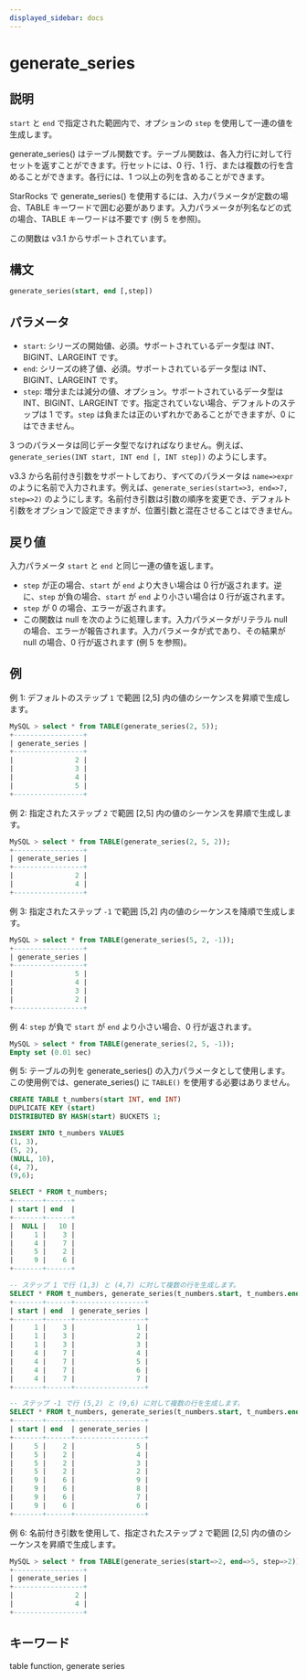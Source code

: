 ```yaml
---
displayed_sidebar: docs
---
```


# generate_series

## 説明

`start` と `end` で指定された範囲内で、オプションの `step` を使用して一連の値を生成します。

generate_series() はテーブル関数です。テーブル関数は、各入力行に対して行セットを返すことができます。行セットには、0 行、1 行、または複数の行を含めることができます。各行には、1 つ以上の列を含めることができます。

StarRocks で generate_series() を使用するには、入力パラメータが定数の場合、TABLE キーワードで囲む必要があります。入力パラメータが列名などの式の場合、TABLE キーワードは不要です (例 5 を参照)。

この関数は v3.1 からサポートされています。

## 構文

```SQL
generate_series(start, end [,step])
```

## パラメータ

- `start`: シリーズの開始値、必須。サポートされているデータ型は INT、BIGINT、LARGEINT です。
- `end`: シリーズの終了値、必須。サポートされているデータ型は INT、BIGINT、LARGEINT です。
- `step`: 増分または減分の値、オプション。サポートされているデータ型は INT、BIGINT、LARGEINT です。指定されていない場合、デフォルトのステップは 1 です。`step` は負または正のいずれかであることができますが、0 にはできません。

3 つのパラメータは同じデータ型でなければなりません。例えば、`generate_series(INT start, INT end [, INT step])` のようにします。

v3.3 から名前付き引数をサポートしており、すべてのパラメータは `name=>expr` のように名前で入力されます。例えば、`generate_series(start=>3, end=>7, step=>2)` のようにします。名前付き引数は引数の順序を変更でき、デフォルト引数をオプションで設定できますが、位置引数と混在させることはできません。

## 戻り値

入力パラメータ `start` と `end` と同じ一連の値を返します。

- `step` が正の場合、`start` が `end` より大きい場合は 0 行が返されます。逆に、`step` が負の場合、`start` が `end` より小さい場合は 0 行が返されます。
- `step` が 0 の場合、エラーが返されます。
- この関数は null を次のように処理します。入力パラメータがリテラル null の場合、エラーが報告されます。入力パラメータが式であり、その結果が null の場合、0 行が返されます (例 5 を参照)。

## 例

例 1: デフォルトのステップ `1` で範囲 [2,5] 内の値のシーケンスを昇順で生成します。

```SQL
MySQL > select * from TABLE(generate_series(2, 5));
+-----------------+
| generate_series |
+-----------------+
|               2 |
|               3 |
|               4 |
|               5 |
+-----------------+
```

例 2: 指定されたステップ `2` で範囲 [2,5] 内の値のシーケンスを昇順で生成します。

```SQL
MySQL > select * from TABLE(generate_series(2, 5, 2));
+-----------------+
| generate_series |
+-----------------+
|               2 |
|               4 |
+-----------------+
```

例 3: 指定されたステップ `-1` で範囲 [5,2] 内の値のシーケンスを降順で生成します。

```SQL
MySQL > select * from TABLE(generate_series(5, 2, -1));
+-----------------+
| generate_series |
+-----------------+
|               5 |
|               4 |
|               3 |
|               2 |
+-----------------+
```

例 4: `step` が負で `start` が `end` より小さい場合、0 行が返されます。

```SQL
MySQL > select * from TABLE(generate_series(2, 5, -1));
Empty set (0.01 sec)
```

例 5: テーブルの列を generate_series() の入力パラメータとして使用します。この使用例では、generate_series() に `TABLE()` を使用する必要はありません。

```SQL
CREATE TABLE t_numbers(start INT, end INT)
DUPLICATE KEY (start)
DISTRIBUTED BY HASH(start) BUCKETS 1;

INSERT INTO t_numbers VALUES
(1, 3),
(5, 2),
(NULL, 10),
(4, 7),
(9,6);

SELECT * FROM t_numbers;
+-------+------+
| start | end  |
+-------+------+
|  NULL |   10 |
|     1 |    3 |
|     4 |    7 |
|     5 |    2 |
|     9 |    6 |
+-------+------+

-- ステップ 1 で行 (1,3) と (4,7) に対して複数の行を生成します。
SELECT * FROM t_numbers, generate_series(t_numbers.start, t_numbers.end);
+-------+------+-----------------+
| start | end  | generate_series |
+-------+------+-----------------+
|     1 |    3 |               1 |
|     1 |    3 |               2 |
|     1 |    3 |               3 |
|     4 |    7 |               4 |
|     4 |    7 |               5 |
|     4 |    7 |               6 |
|     4 |    7 |               7 |
+-------+------+-----------------+

-- ステップ -1 で行 (5,2) と (9,6) に対して複数の行を生成します。
SELECT * FROM t_numbers, generate_series(t_numbers.start, t_numbers.end, -1);
+-------+------+-----------------+
| start | end  | generate_series |
+-------+------+-----------------+
|     5 |    2 |               5 |
|     5 |    2 |               4 |
|     5 |    2 |               3 |
|     5 |    2 |               2 |
|     9 |    6 |               9 |
|     9 |    6 |               8 |
|     9 |    6 |               7 |
|     9 |    6 |               6 |
+-------+------+-----------------+
```
例 6: 名前付き引数を使用して、指定されたステップ `2` で範囲 [2,5] 内の値のシーケンスを昇順で生成します。

```SQL
MySQL > select * from TABLE(generate_series(start=>2, end=>5, step=>2));
+-----------------+
| generate_series |
+-----------------+
|               2 |
|               4 |
+-----------------+
```

## キーワード

table function, generate series